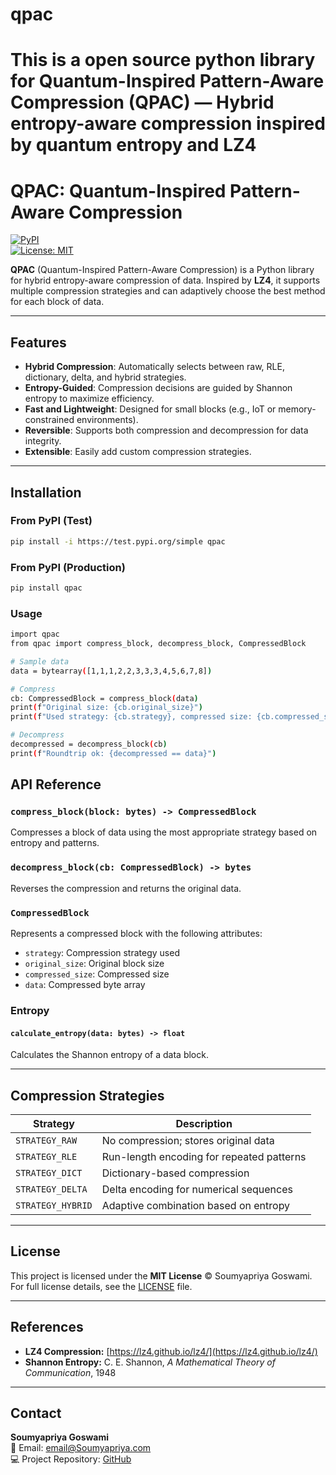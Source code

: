 
# qpac
This is a open source python library for Quantum-Inspired Pattern-Aware Compression (QPAC) — Hybrid entropy-aware compression inspired by quantum entropy and LZ4
=======
# QPAC: Quantum-Inspired Pattern-Aware Compression

[![PyPI](https://img.shields.io/pypi/v/qpac)](https://pypi.org/project/qpac/)  
[![License: MIT](https://img.shields.io/badge/License-MIT-green)](LICENSE)  

**QPAC** (Quantum-Inspired Pattern-Aware Compression) is a Python library for hybrid entropy-aware compression of data. Inspired by **LZ4**, it supports multiple compression strategies and can adaptively choose the best method for each block of data.  

---

## Features

- **Hybrid Compression**: Automatically selects between raw, RLE, dictionary, delta, and hybrid strategies.  
- **Entropy-Guided**: Compression decisions are guided by Shannon entropy to maximize efficiency.  
- **Fast and Lightweight**: Designed for small blocks (e.g., IoT or memory-constrained environments).  
- **Reversible**: Supports both compression and decompression for data integrity.  
- **Extensible**: Easily add custom compression strategies.

---

## Installation

### From PyPI (Test)
```bash
pip install -i https://test.pypi.org/simple qpac
```
### From PyPI (Production)
```bash
pip install qpac

```
### Usage
```bash
import qpac
from qpac import compress_block, decompress_block, CompressedBlock

# Sample data
data = bytearray([1,1,1,2,2,3,3,3,4,5,6,7,8])

# Compress
cb: CompressedBlock = compress_block(data)
print(f"Original size: {cb.original_size}")
print(f"Used strategy: {cb.strategy}, compressed size: {cb.compressed_size}")

# Decompress
decompressed = decompress_block(cb)
print(f"Roundtrip ok: {decompressed == data}")

```

## API Reference

### `compress_block(block: bytes) -> CompressedBlock`
Compresses a block of data using the most appropriate strategy based on entropy and patterns.

### `decompress_block(cb: CompressedBlock) -> bytes`
Reverses the compression and returns the original data.

### `CompressedBlock`
Represents a compressed block with the following attributes:

- `strategy`: Compression strategy used  
- `original_size`: Original block size  
- `compressed_size`: Compressed size  
- `data`: Compressed byte array  

### Entropy

#### `calculate_entropy(data: bytes) -> float`
Calculates the Shannon entropy of a data block.

---

## Compression Strategies

| Strategy        | Description                                          |
|-----------------|------------------------------------------------------|
| `STRATEGY_RAW`  | No compression; stores original data                |
| `STRATEGY_RLE`  | Run-length encoding for repeated patterns           |
| `STRATEGY_DICT` | Dictionary-based compression                        |
| `STRATEGY_DELTA`| Delta encoding for numerical sequences              |
| `STRATEGY_HYBRID` | Adaptive combination based on entropy             |
---

## License

This project is licensed under the **MIT License** © Soumyapriya Goswami.  
For full license details, see the [LICENSE](LICENSE) file.

---

## References

- **LZ4 Compression:** [https://lz4.github.io/lz4/](https://lz4.github.io/lz4/)  
- **Shannon Entropy:** C. E. Shannon, *A Mathematical Theory of Communication*, 1948

---

## Contact

**Soumyapriya Goswami**  
📧 Email: [email@Soumyapriya.com](mailto:soumyapriya.goswami.it2023@kgec.ac.in)  
💻 Project Repository: [GitHub](https://github.com/soumyapriyagoswami/qpac.git)

